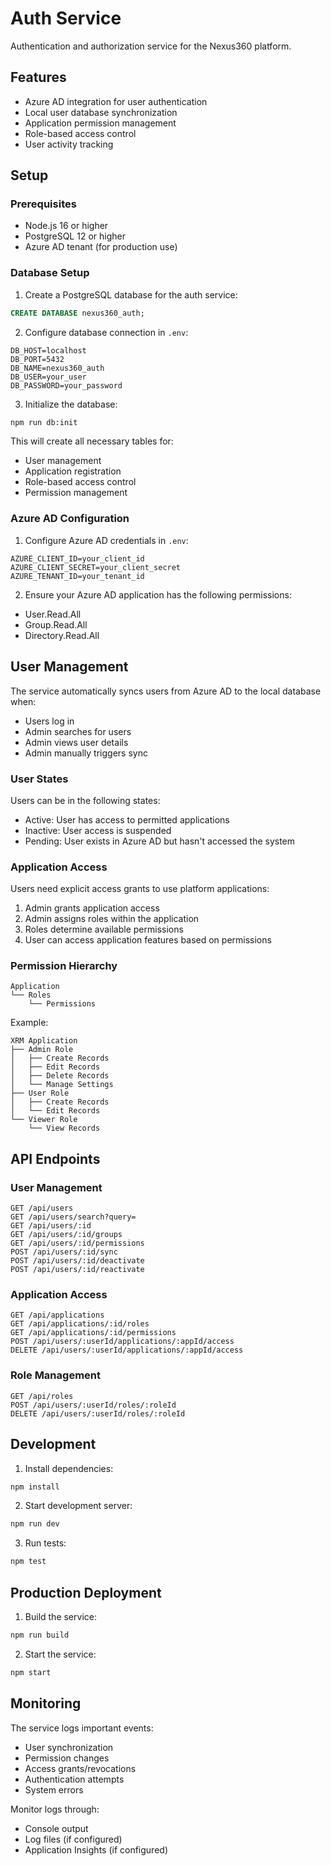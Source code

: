 # Auth Service

Authentication and authorization service for the Nexus360 platform.

## Features

- Azure AD integration for user authentication
- Local user database synchronization
- Application permission management
- Role-based access control
- User activity tracking

## Setup

### Prerequisites

- Node.js 16 or higher
- PostgreSQL 12 or higher
- Azure AD tenant (for production use)

### Database Setup

1. Create a PostgreSQL database for the auth service:

```sql
CREATE DATABASE nexus360_auth;
```

2. Configure database connection in `.env`:

```env
DB_HOST=localhost
DB_PORT=5432
DB_NAME=nexus360_auth
DB_USER=your_user
DB_PASSWORD=your_password
```

3. Initialize the database:

```bash
npm run db:init
```

This will create all necessary tables for:
- User management
- Application registration
- Role-based access control
- Permission management

### Azure AD Configuration

1. Configure Azure AD credentials in `.env`:

```env
AZURE_CLIENT_ID=your_client_id
AZURE_CLIENT_SECRET=your_client_secret
AZURE_TENANT_ID=your_tenant_id
```

2. Ensure your Azure AD application has the following permissions:
- User.Read.All
- Group.Read.All
- Directory.Read.All

## User Management

The service automatically syncs users from Azure AD to the local database when:
- Users log in
- Admin searches for users
- Admin views user details
- Admin manually triggers sync

### User States

Users can be in the following states:
- Active: User has access to permitted applications
- Inactive: User access is suspended
- Pending: User exists in Azure AD but hasn't accessed the system

### Application Access

Users need explicit access grants to use platform applications:

1. Admin grants application access
2. Admin assigns roles within the application
3. Roles determine available permissions
4. User can access application features based on permissions

### Permission Hierarchy

```
Application
└── Roles
    └── Permissions
```

Example:
```
XRM Application
├── Admin Role
│   ├── Create Records
│   ├── Edit Records
│   ├── Delete Records
│   └── Manage Settings
├── User Role
│   ├── Create Records
│   └── Edit Records
└── Viewer Role
    └── View Records
```

## API Endpoints

### User Management

```
GET /api/users
GET /api/users/search?query=
GET /api/users/:id
GET /api/users/:id/groups
GET /api/users/:id/permissions
POST /api/users/:id/sync
POST /api/users/:id/deactivate
POST /api/users/:id/reactivate
```

### Application Access

```
GET /api/applications
GET /api/applications/:id/roles
GET /api/applications/:id/permissions
POST /api/users/:userId/applications/:appId/access
DELETE /api/users/:userId/applications/:appId/access
```

### Role Management

```
GET /api/roles
POST /api/users/:userId/roles/:roleId
DELETE /api/users/:userId/roles/:roleId
```

## Development

1. Install dependencies:
```bash
npm install
```

2. Start development server:
```bash
npm run dev
```

3. Run tests:
```bash
npm test
```

## Production Deployment

1. Build the service:
```bash
npm run build
```

2. Start the service:
```bash
npm start
```

## Monitoring

The service logs important events:
- User synchronization
- Permission changes
- Access grants/revocations
- Authentication attempts
- System errors

Monitor logs through:
- Console output
- Log files (if configured)
- Application Insights (if configured)

